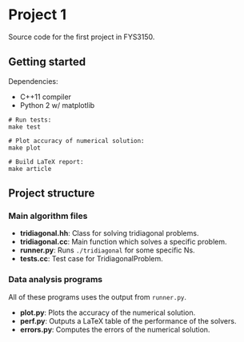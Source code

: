 # Project 1

Source code for the first project in FYS3150.

## Getting started

Dependencies:

* C++11 compiler
* Python 2 w/ matplotlib

```
# Run tests:
make test

# Plot accuracy of numerical solution:
make plot

# Build LaTeX report:
make article
```

## Project structure

### Main algorithm files

* **tridiagonal.hh**: Class for solving tridiagonal problems.
* **tridiagonal.cc**: Main function which solves a specific problem.
* **runner.py**: Runs `./tridiagonal` for some specific Ns.
* **tests.cc**: Test case for TridiagonalProblem.

### Data analysis programs

All of these programs uses the output from `runner.py`.

* **plot.py**: Plots the accuracy of the numerical solution.
* **perf.py**: Outputs a LaTeX table of the performance of the solvers.
* **errors.py**: Computes the errors of the numerical solution.

